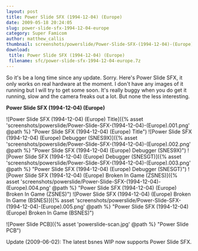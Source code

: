```yaml
---
layout: post
title: Power Slide SFX (1994-12-04) (Europe)
date: 2009-05-18 20:24:05
slug: power-slide-sfx-1994-12-04-europe
category: Super Famicom
author: matthew_callis
thumbnail: screenshots/powerslide/Power-Slide-SFX-(1994-12-04)-(Europe).001.png
download:
 title: Power Slide SFX (1994-12-04) (Europe)
 filename: sfc/power-slide-sfx-1994-12-04-europe.7z
---
```


So it's be a long time since any update. Sorry. Here's Power Slide SFX, it only works on real hardware at the moment. I don't have any images of it running but I will try to get some soon. It's really buggy when you do get it running, slow and the camera freaks out a lot. But none the less interesting.

**Power Slide SFX (1994-12-04) (Europe)**

![Power Slide SFX (1994-12-04) (Europe) Title]({% asset 'screenshots/powerslide/Power-Slide-SFX-(1994-12-04)-(Europe).001.png' @path %} "Power Slide SFX (1994-12-04) (Europe) Title")
![Power Slide SFX (1994-12-04) (Europe) Debugger (SNES9X)]({% asset 'screenshots/powerslide/Power-Slide-SFX-(1994-12-04)-(Europe).002.png' @path %} "Power Slide SFX (1994-12-04) (Europe) Debugger (SNES9X)")
![Power Slide SFX (1994-12-04) (Europe) Debugger (SNESGT)]({% asset 'screenshots/powerslide/Power-Slide-SFX-(1994-12-04)-(Europe).003.png' @path %} "Power Slide SFX (1994-12-04) (Europe) Debugger (SNESGT)")
![Power Slide SFX (1994-12-04) (Europe) Broken In Game (ZSNES)]({% asset 'screenshots/powerslide/Power-Slide-SFX-(1994-12-04)-(Europe).004.png' @path %} "Power Slide SFX (1994-12-04) (Europe) Broken In Game (ZSNES)")
![Power Slide SFX (1994-12-04) (Europe) Broken In Game (BSNES)]({% asset 'screenshots/powerslide/Power-Slide-SFX-(1994-12-04)-(Europe).005.png' @path %} "Power Slide SFX (1994-12-04) (Europe) Broken In Game (BSNES)")

![Power Slide PCB]({% asset 'powerslide-scan.jpg' @path %} "Power Slide PCB")

Update (2009-06-02): The latest bsnes WIP now supports Power Slide SFX.

